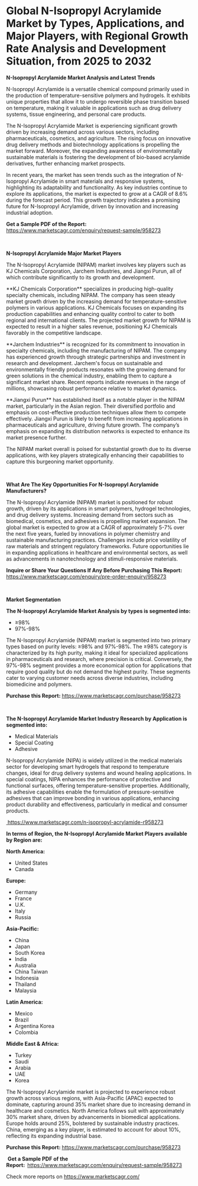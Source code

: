<p><h1>Global N-Isopropyl Acrylamide Market by Types, Applications, and Major Players, with Regional Growth Rate Analysis and Development Situation, from 2025 to 2032</h1></p><p><strong>N-Isopropyl Acrylamide Market Analysis and Latest Trends</strong></p>
<p><p>N-Isopropyl Acrylamide is a versatile chemical compound primarily used in the production of temperature-sensitive polymers and hydrogels. It exhibits unique properties that allow it to undergo reversible phase transition based on temperature, making it valuable in applications such as drug delivery systems, tissue engineering, and personal care products.</p><p>The N-Isopropyl Acrylamide Market is experiencing significant growth driven by increasing demand across various sectors, including pharmaceuticals, cosmetics, and agriculture. The rising focus on innovative drug delivery methods and biotechnology applications is propelling the market forward. Moreover, the expanding awareness of environmentally sustainable materials is fostering the development of bio-based acrylamide derivatives, further enhancing market prospects.</p><p>In recent years, the market has seen trends such as the integration of N-Isopropyl Acrylamide in smart materials and responsive systems, highlighting its adaptability and functionality. As key industries continue to explore its applications, the market is expected to grow at a CAGR of 8.6% during the forecast period. This growth trajectory indicates a promising future for N-Isopropyl Acrylamide, driven by innovation and increasing industrial adoption.</p></p>
<p><strong>Get a Sample PDF of the Report:&nbsp;</strong> <a href="https://www.marketscagr.com/enquiry/request-sample/958273?utm_campaign=2650&utm_medium=2&utm_source=Github&utm_content=ia&utm_term=21032025&utm_id=n-isopropyl-acrylamide">https://www.marketscagr.com/enquiry/request-sample/958273</a></p>
<p>&nbsp;</p>
<p><strong>N-Isopropyl Acrylamide Major Market Players</strong></p>
<p><p>The N-Isopropyl Acrylamide (NIPAM) market involves key players such as KJ Chemicals Corporation, Jarchem Industries, and Jiangxi Purun, all of which contribute significantly to its growth and development.</p><p>**KJ Chemicals Corporation** specializes in producing high-quality specialty chemicals, including NIPAM. The company has seen steady market growth driven by the increasing demand for temperature-sensitive polymers in various applications. KJ Chemicals focuses on expanding its production capabilities and enhancing quality control to cater to both regional and international clients. The projected market growth for NIPAM is expected to result in a higher sales revenue, positioning KJ Chemicals favorably in the competitive landscape.</p><p>**Jarchem Industries** is recognized for its commitment to innovation in specialty chemicals, including the manufacturing of NIPAM. The company has experienced growth through strategic partnerships and investment in research and development. Jarchem's focus on sustainable and environmentally friendly products resonates with the growing demand for green solutions in the chemical industry, enabling them to capture a significant market share. Recent reports indicate revenues in the range of millions, showcasing robust performance relative to market dynamics.</p><p>**Jiangxi Purun** has established itself as a notable player in the NIPAM market, particularly in the Asian region. Their diversified portfolio and emphasis on cost-effective production techniques allow them to compete effectively. Jiangxi Purun is likely to benefit from increasing applications in pharmaceuticals and agriculture, driving future growth. The company’s emphasis on expanding its distribution networks is expected to enhance its market presence further.</p><p>The NIPAM market overall is poised for substantial growth due to its diverse applications, with key players strategically enhancing their capabilities to capture this burgeoning market opportunity.</p></p>
<p>&nbsp;</p>
<p><strong>What Are The Key Opportunities For N-Isopropyl Acrylamide Manufacturers?</strong></p>
<p><p>The N-Isopropyl Acrylamide (NIPAM) market is positioned for robust growth, driven by its applications in smart polymers, hydrogel technologies, and drug delivery systems. Increasing demand from sectors such as biomedical, cosmetics, and adhesives is propelling market expansion. The global market is expected to grow at a CAGR of approximately 5-7% over the next five years, fueled by innovations in polymer chemistry and sustainable manufacturing practices. Challenges include price volatility of raw materials and stringent regulatory frameworks. Future opportunities lie in expanding applications in healthcare and environmental sectors, as well as advancements in nanotechnology and stimuli-responsive materials.</p></p>
<p><strong>Inquire or Share Your Questions If Any Before Purchasing This Report:</strong> <a href="https://www.marketscagr.com/enquiry/pre-order-enquiry/958273?utm_campaign=2650&utm_medium=2&utm_source=Github&utm_content=ia&utm_term=21032025&utm_id=n-isopropyl-acrylamide">https://www.marketscagr.com/enquiry/pre-order-enquiry/958273</a></p>
<p>&nbsp;</p>
<p><strong>Market Segmentation</strong></p>
<p><strong>The N-Isopropyl Acrylamide Market Analysis by types is segmented into:</strong></p>
<p><ul><li>≥98%</li><li>97%-98%</li></ul></p>
<p><p>The N-Isopropyl Acrylamide (NIPAM) market is segmented into two primary types based on purity levels: ≥98% and 97%-98%. The ≥98% category is characterized by its high purity, making it ideal for specialized applications in pharmaceuticals and research, where precision is critical. Conversely, the 97%-98% segment provides a more economical option for applications that require good quality but do not demand the highest purity. These segments cater to varying customer needs across diverse industries, including biomedicine and polymers.</p></p>
<p><strong>Purchase this Report:&nbsp;</strong><a href="https://www.marketscagr.com/purchase/958273?utm_campaign=2650&utm_medium=2&utm_source=Github&utm_content=ia&utm_term=21032025&utm_id=n-isopropyl-acrylamide">https://www.marketscagr.com/purchase/958273</a></p>
<p>&nbsp;</p>
<p><strong>The N-Isopropyl Acrylamide Market Industry Research by Application is segmented into:</strong></p>
<p><ul><li>Medical Materials</li><li>Special Coating</li><li>Adhesive</li></ul></p>
<p><p>N-Isopropyl Acrylamide (NIPA) is widely utilized in the medical materials sector for developing smart hydrogels that respond to temperature changes, ideal for drug delivery systems and wound healing applications. In special coatings, NIPA enhances the performance of protective and functional surfaces, offering temperature-sensitive properties. Additionally, its adhesive capabilities enable the formulation of pressure-sensitive adhesives that can improve bonding in various applications, enhancing product durability and effectiveness, particularly in medical and consumer products.</p></p>
<p><a href="https://www.marketscagr.com/n-isopropyl-acrylamide-r958273?utm_campaign=2650&utm_medium=2&utm_source=Github&utm_content=ia&utm_term=21032025&utm_id=n-isopropyl-acrylamide">&nbsp;https://www.marketscagr.com/n-isopropyl-acrylamide-r958273</a></p>
<p><strong>In terms of Region, the N-Isopropyl Acrylamide Market Players available by Region are:</strong></p>
<p>
    <p> <strong> North America: </strong>
        <ul>
            <li>United States</li>
            <li>Canada</li>
        </ul>
        </p> 
    <p> <strong> Europe: </strong>
        <ul>
            <li>Germany</li>
            <li>France</li>
            <li>U.K.</li>
            <li>Italy</li>
            <li>Russia</li>
        </ul>
        </p> 
    <p> <strong> Asia-Pacific: </strong>
        <ul>
            <li>China</li>
            <li>Japan</li>
            <li>South Korea</li>
            <li>India</li>
            <li>Australia</li>
            <li>China Taiwan</li>
            <li>Indonesia</li>
            <li>Thailand</li>
            <li>Malaysia</li>
        </ul>
        </p> 
    <p> <strong> Latin America: </strong>
        <ul>
            <li>Mexico</li>
            <li>Brazil</li>
            <li>Argentina Korea</li>
            <li>Colombia</li>
        </ul>
        </p> 
    <p> <strong> Middle East & Africa: </strong>
        <ul>
            <li>Turkey</li>
            <li>Saudi</li>
            <li>Arabia</li>
            <li>UAE</li>
            <li>Korea</li>
        </ul>
    </p>
    </p>
<p><p>The N-Isopropyl Acrylamide market is projected to experience robust growth across various regions, with Asia-Pacific (APAC) expected to dominate, capturing around 35% market share due to increasing demand in healthcare and cosmetics. North America follows suit with approximately 30% market share, driven by advancements in biomedical applications. Europe holds around 25%, bolstered by sustainable industry practices. China, emerging as a key player, is estimated to account for about 10%, reflecting its expanding industrial base.</p></p>
<p><strong>Purchase this Report: </strong><a href="https://www.marketscagr.com/purchase/958273?utm_campaign=2650&utm_medium=2&utm_source=Github&utm_content=ia&utm_term=21032025&utm_id=n-isopropyl-acrylamide">https://www.marketscagr.com/purchase/958273</a></p>
<p>&nbsp;<strong>Get a Sample PDF of the Report:&nbsp;&nbsp;</strong><a href="https://www.marketscagr.com/enquiry/request-sample/958273?utm_campaign=2650&utm_medium=2&utm_source=Github&utm_content=ia&utm_term=21032025&utm_id=n-isopropyl-acrylamide">https://www.marketscagr.com/enquiry/request-sample/958273</a></p>
<p><strong></strong></p>
<p>Check more reports on <a href="https://www.marketscagr.com/?utm_campaign=2650&utm_medium=2&utm_source=Github&utm_content=ia&utm_term=21032025&utm_id=n-isopropyl-acrylamide">https://www.marketscagr.com/</a></p>